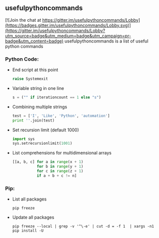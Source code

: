 ## usefulpythoncommands

[![Join the chat at https://gitter.im/usefulpythoncommands/Lobby](https://badges.gitter.im/usefulpythoncommands/Lobby.svg)](https://gitter.im/usefulpythoncommands/Lobby?utm_source=badge&utm_medium=badge&utm_campaign=pr-badge&utm_content=badge)
usefulpythoncommands is a list of useful python commands

### Python Code:
* End script at this point        
    ```python
    raise Systemexit
    ```
* Variable string in one line
    ```python
    s = ("" if iterationcount == 1 else "s")
    ```
* Combining multiple strings
    ```python
    test = ['I', 'Like', 'Python', 'automation']
    print ''.join(test)
    ```
* Set recursion limit (default 1000)
    ```python
    import sys
    sys.setrecursionlimit(1001)
    ```
* List comprehensions for multidimensional arrays
    ```python
    [[a, b, c] for a in range(x + 1)
               for b in range(y + 1)
               for c in range(z + 1)
               if a + b + c != n]
    ```
   

### Pip:
* List all packages
    ```CLI
    pip freeze
    ```
* Update all packages
    ```CLI
    pip freeze --local | grep -v '^\-e' | cut -d = -f 1  | xargs -n1 pip install -U
    ```
